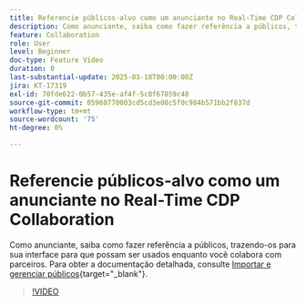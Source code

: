 ```yaml
---
title: Referencie públicos-alvo como um anunciante no Real-Time CDP Collaboration
description: Como anunciante, saiba como fazer referência a públicos, trazendo-os para sua interface para que possam ser usados enquanto você colabora com parceiros.
feature: Collaboration
role: User
level: Beginner
doc-type: Feature Video
duration: 0
last-substantial-update: 2025-03-18T00:00:00Z
jira: KT-17319
exl-id: 70fde622-0b57-435e-af4f-5c8f67859c48
source-git-commit: 05960770003cd5cd3e08c5f0c984b571bb2f837d
workflow-type: tm+mt
source-wordcount: '75'
ht-degree: 0%

---
```


# Referencie públicos-alvo como um anunciante no Real-Time CDP Collaboration

Como anunciante, saiba como fazer referência a públicos, trazendo-os para sua interface para que possam ser usados enquanto você colabora com parceiros. Para obter a documentação detalhada, consulte [Importar e gerenciar públicos](https://experienceleague.adobe.com/en/docs/real-time-cdp-collaboration/using/setup/onboard-audiences){target="_blank"}.

>[!VIDEO](https://video.tv.adobe.com/v/3452217/?learn=on&enablevpops)
